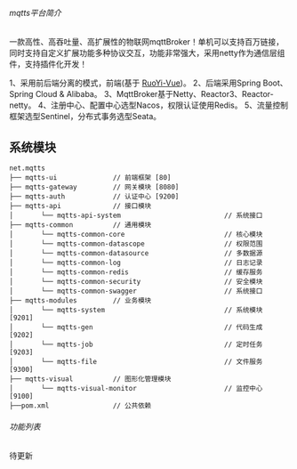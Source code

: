
###### mqtts平台简介
一款高性、高吞吐量、高扩展性的物联网mqttBroker！单机可以支持百万链接，同时支持自定义扩展功能多种协议交互，功能非常强大，采用netty作为通信层组件，支持插件化开发！

1、采用前后端分离的模式，前端(基于 [RuoYi-Vue](https://gitee.com/y_project/RuoYi-Vue))。
2、后端采用Spring Boot、Spring Cloud & Alibaba。
3、MqttBroker基于Netty、Reactor3、Reactor-netty。
4、注册中心、配置中心选型Nacos，权限认证使用Redis。
5、流量控制框架选型Sentinel，分布式事务选型Seata。


## 系统模块

~~~
net.mqtts     
├── mqtts-ui              // 前端框架 [80]
├── mqtts-gateway         // 网关模块 [8080]
├── mqtts-auth            // 认证中心 [9200]
├── mqtts-api             // 接口模块
│       └── mqtts-api-system                          // 系统接口
├── mqtts-common          // 通用模块
│       └── mqtts-common-core                         // 核心模块
│       └── mqtts-common-datascope                    // 权限范围
│       └── mqtts-common-datasource                   // 多数据源
│       └── mqtts-common-log                          // 日志记录
│       └── mqtts-common-redis                        // 缓存服务
│       └── mqtts-common-security                     // 安全模块
│       └── mqtts-common-swagger                      // 系统接口
├── mqtts-modules         // 业务模块
│       └── mqtts-system                              // 系统模块 [9201]
│       └── mqtts-gen                                 // 代码生成 [9202]
│       └── mqtts-job                                 // 定时任务 [9203]
│       └── mqtts-file                                // 文件服务 [9300]
├── mqtts-visual          // 图形化管理模块
│       └── mqtts-visual-monitor                      // 监控中心 [9100]
├──pom.xml                // 公共依赖
~~~

###### 功能列表

待更新
